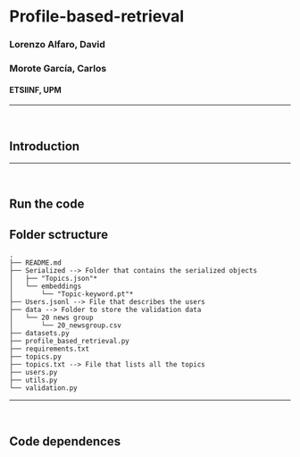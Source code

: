 # Profile-based-retrieval

### Lorenzo Alfaro, David

### Morote García, Carlos

#### ETSIINF, UPM

---

</br>

## Introduction


---

</br>

## Run the code


## Folder sctructure

    .
    ├── README.md
    ├── Serialized --> Folder that contains the serialized objects
    │   ├── "Topics.json"*
    │   └── embeddings
    │       └── "Topic-keyword.pt"*
    ├── Users.jsonl --> File that describes the users
    ├── data --> Folder to store the validation data
    │   └── 20 news group
    │       └── 20_newsgroup.csv
    ├── datasets.py
    ├── profile_based_retrieval.py
    ├── requirements.txt
    ├── topics.py
    ├── topics.txt --> File that lists all the topics
    ├── users.py
    ├── utils.py
    └── validation.py

---

</br>

## Code dependences

